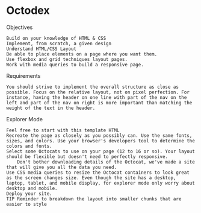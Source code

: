 # Octodex

Objectives

    Build on your knowledge of HTML & CSS
    Implement, from scratch, a given design
    Understand HTML/CSS Layout
    Be able to place elements on a page where you want them.
    Use flexbox and grid techniques layout pages.
    Work with media queries to build a responsive page.

Requirements

    You should strive to implement the overall structure as close as possible. Focus on the relative layout, not on pixel perfection. For instance, having the header on one line with part of the nav on the left and part of the nav on right is more important than matching the weight of the text in the header.

Explorer Mode

    Feel free to start with this template HTML
    Recreate the page as closely as you possibly can. Use the same fonts, sizes, and colors. Use your browser's developers tool to determine the colors and fonts.
    Select some Octocats to use on your page (12 to 16 or so). Your layout should be flexible but doesn't need to perfectly responsive.
        Don't bother downloading details of the Octocat, we've made a site that will give you all the data you need.
    Use CSS media queries to resize the Octocat containers to look great as the screen changes size. Even though the site has a desktop, laptop, tablet, and mobile display, for explorer mode only worry about desktop and mobile.
    Deploy your site.
    TIP Reminder to breakdown the layout into smaller chunks that are easier to style
